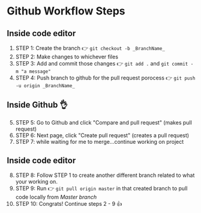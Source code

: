 # Github Workflow Steps

## Inside code editor

1.  STEP 1: Create the branch :point_right:  ```git checkout -b _BranchName_```
2.  STEP 2: Make changes to whichever files
3.  STEP 3: Add and commit those changes :point_right:  ```git add .```  and ```git commit -m "a message"```
4.  STEP 4: Push branch to github for the pull request porocess :point_right:  ```git push -u origin _BranchName_```

## Inside Github :ok_hand:

5. STEP 5: Go to Github and click "Compare and pull request" (makes pull request)
6. STEP 6: Next page, click "Create pull request" (creates a pull request)
7. STEP 7: while waiting for me to merge...continue working on project

## Inside code editor

8. STEP 8: Follow STEP 1 to create another different branch related to what your working on.
9. STEP 9: Run :point_right:  ```git pull origin master``` in that created branch to pull code locally from _Master branch_
10. STEP 10: Congrats! Continue steps 2 - 9 :thumbsup:
